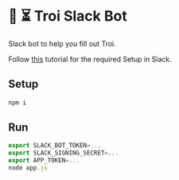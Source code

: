 # 🤖 ⏳ Troi Slack Bot
Slack bot to help you fill out Troi.

Follow [this](https://slack.dev/bolt-js/tutorial/getting-started) tutorial for the required Setup in Slack.

## Setup

```js
npm i
```

## Run

```js
export SLACK_BOT_TOKEN=...
export SLACK_SIGNING_SECRET=...
export APP_TOKEN=...
node app.js
```
